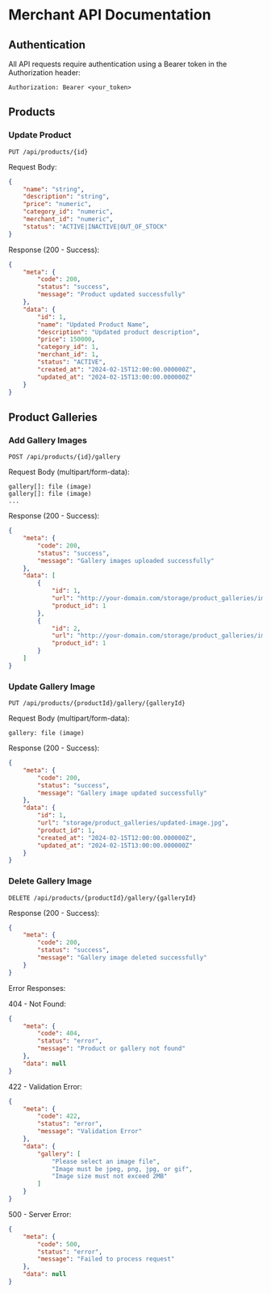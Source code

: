 # Merchant API Documentation

## Authentication

All API requests require authentication using a Bearer token in the Authorization header:

```
Authorization: Bearer <your_token>
```

## Products

### Update Product
```http
PUT /api/products/{id}
```

Request Body:
```json
{
    "name": "string",
    "description": "string",
    "price": "numeric",
    "category_id": "numeric",
    "merchant_id": "numeric",
    "status": "ACTIVE|INACTIVE|OUT_OF_STOCK"
}
```

Response (200 - Success):
```json
{
    "meta": {
        "code": 200,
        "status": "success",
        "message": "Product updated successfully"
    },
    "data": {
        "id": 1,
        "name": "Updated Product Name",
        "description": "Updated product description",
        "price": 150000,
        "category_id": 1,
        "merchant_id": 1,
        "status": "ACTIVE",
        "created_at": "2024-02-15T12:00:00.000000Z",
        "updated_at": "2024-02-15T13:00:00.000000Z"
    }
}
```

## Product Galleries

### Add Gallery Images
```http
POST /api/products/{id}/gallery
```

Request Body (multipart/form-data):
```
gallery[]: file (image)
gallery[]: file (image)
...
```

Response (200 - Success):
```json
{
    "meta": {
        "code": 200,
        "status": "success",
        "message": "Gallery images uploaded successfully"
    },
    "data": [
        {
            "id": 1,
            "url": "http://your-domain.com/storage/product_galleries/image1.jpg",
            "product_id": 1
        },
        {
            "id": 2,
            "url": "http://your-domain.com/storage/product_galleries/image2.jpg",
            "product_id": 1
        }
    ]
}
```

### Update Gallery Image
```http
PUT /api/products/{productId}/gallery/{galleryId}
```

Request Body (multipart/form-data):
```
gallery: file (image)
```

Response (200 - Success):
```json
{
    "meta": {
        "code": 200,
        "status": "success",
        "message": "Gallery image updated successfully"
    },
    "data": {
        "id": 1,
        "url": "storage/product_galleries/updated-image.jpg",
        "product_id": 1,
        "created_at": "2024-02-15T12:00:00.000000Z",
        "updated_at": "2024-02-15T13:00:00.000000Z"
    }
}
```

### Delete Gallery Image
```http
DELETE /api/products/{productId}/gallery/{galleryId}
```

Response (200 - Success):
```json
{
    "meta": {
        "code": 200,
        "status": "success",
        "message": "Gallery image deleted successfully"
    }
}
```

Error Responses:

404 - Not Found:
```json
{
    "meta": {
        "code": 404,
        "status": "error",
        "message": "Product or gallery not found"
    },
    "data": null
}
```

422 - Validation Error:
```json
{
    "meta": {
        "code": 422,
        "status": "error",
        "message": "Validation Error"
    },
    "data": {
        "gallery": [
            "Please select an image file",
            "Image must be jpeg, png, jpg, or gif",
            "Image size must not exceed 2MB"
        ]
    }
}
```

500 - Server Error:
```json
{
    "meta": {
        "code": 500,
        "status": "error",
        "message": "Failed to process request"
    },
    "data": null
}
